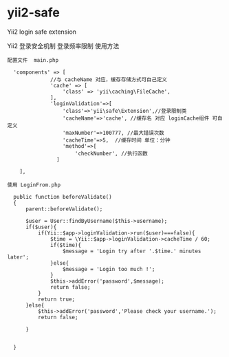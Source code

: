 # yii2-safe
Yii2 login  safe extension

Yii2 登录安全机制
登录频率限制
使用方法

    配置文件  main.php
	
      'components' => [
				  //与 cacheName 对应，缓存存储方式可自己定义
				  'cache' => [
					  'class' => 'yii\caching\FileCache',
				  ],
				  'loginValidation'=>[
					  'class'=>'yii\safe\Extension',//登录限制类
					  'cacheName'=>'cache', //缓存名 对应 loginCache组件 可自定义
					  'maxNumber'=>100777, //最大错误次数
					  'cacheTime'=>5,  //缓存时间 单位：分钟
					  'method'=>[
						  'checkNumber', //执行函数
					]
                          
        ],
		
    使用 LoginFrom.php
	 
      public function beforeValidate()
      {
          parent::beforeValidate();

          $user = User::findByUsername($this->username);
          if($user){
              if(Yii::$app->loginValidation->run($user)===false){
                  $time = \Yii::$app->loginValidation->cacheTime / 60;
                  if($time){
                      $message = 'Login try after '.$time.' minutes later';
                  }else{
                      $message = 'Login too much !';
                  }
                  $this->addError('password',$message);
                  return false;
              }
              return true;
          }else{
              $this->addError('password','Please check your username.');
              return false;

          }


      }





